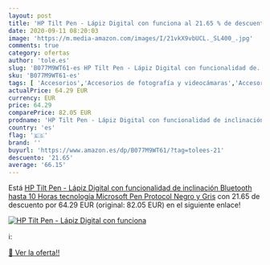 ```yaml
---
layout: post
title: 'HP Tilt Pen - Lápiz Digital con funciona al 21.65 % de descuento'
date: 2020-09-11 08:20:03
image: 'https://m.media-amazon.com/images/I/21vkX9vbUCL._SL400_.jpg'
comments: true
category: ofertas
author: 'tole.es'
slug: 'B077M9WT61-es HP Tilt Pen - Lápiz Digital con funcionalidad de...'
sku: 'B077M9WT61-es'
tags: [ 'Accesorios','Accesorios de fotografía y videocámaras','Accesorios para portátiles y netbooks','Bolsas y fundas para cámaras compactas','Bolsas y fundas para cámaras digitales','Bolsas y fundas para cámaras,  videocámaras y prismáticos','Bolsas y fundas para portátiles y netbooks','Electrónica','Fotografía y videocámaras','Informática','Mochilas para portátiles y netbooks','lápiz', ]
actualPrice: 64.29 EUR
currency: EUR
price: 64.29
comparePrice: 82.05 EUR
prodname: 'HP Tilt Pen - Lápiz Digital con funcionalidad de inclinación  Bluetooth  hasta 10 Horas  tecnología Microsoft Pen Protocol   Negro y Gris'
country: 'es'
flag: '🇪🇸'
brand: ''
buyurl: 'https://www.amazon.es/dp/B077M9WT61/?tag=tolees-21'
descuento: '21.65'
average: '66.15'
---
```


Está [HP Tilt Pen - Lápiz Digital con funcionalidad de inclinación  Bluetooth  hasta 10 Horas  tecnología Microsoft Pen Protocol   Negro y Gris](https://www.amazon.es/dp/B077M9WT61/?tag=tolees-21) con 21.65 de descuento por 64.29 EUR (original: 82.05 EUR) en el siguiente enlace!

[![HP Tilt Pen - Lápiz Digital con funciona](https://m.media-amazon.com/images/I/21vkX9vbUCL._SL400_.jpg)](https://www.amazon.es/dp/B077M9WT61/?tag=tolees-21)

ℹ️:


[🛒 Ver la oferta!!](https://www.amazon.es/dp/B077M9WT61/?tag=tolees-21)
